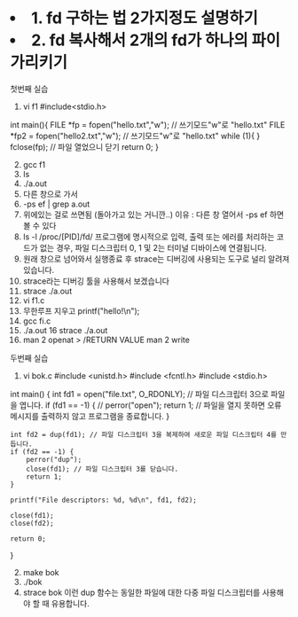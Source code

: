 <h1>
  <li> 1. fd 구하는 법 2가지정도 설명하기</li>
  <li> 2. fd 복사해서 2개의 fd가 하나의 파이 가리키기</li>
</h1>

첫번째 실습
1. vi f1
#include<stdio.h>

int main(){
        FILE *fp = fopen("hello.txt","w"); // 쓰기모드"w"로 "hello.txt"
         FILE *fp2 = fopen("hello2.txt","w"); // 쓰기모드"w"로 "hello.txt"
        while (1){
        }
        fclose(fp); // 파일 열었으니 닫기
        return 0;
}

2. gcc f1 
3.  ls 
4. ./a.out
5. 다른 창으로 가서 
6. -ps ef | grep a.out
7. 위에있는 걸로 쓰면됨 (돌아가고 있는 거니깐..) 
이유 : 다른 창 열어서 -ps ef 하면 볼 수 있다
8. ls -l /proc/[PID]/fd/
프로그램에 명시적으로 입력, 출력 또는 에러를 처리하는 코드가 없는 경우, 파일 디스크립터 0, 1 및 2는 터미널 디바이스에 연결됩니다.
9. 원래 창으로 넘어와서 실행종료 후
strace는 디버깅에 사용되는 도구로 널리 알려져 있습니다.
10. strace라는 디버깅 툴을 사용해서 보겠습니다
11. strace ./a.out
12. vi f1.c
13. 무한루프 지우고 printf("hello!\n");
14. gcc fi.c
15. ./a.out
16 strace ./a.out
17. man 2 openat > /RETURN VALUE 
     man 2 write
 
두번째 실습
1. vi bok.c
 #include <unistd.h>
#include <fcntl.h>
#include <stdio.h>

int main() {
    int fd1 = open("file.txt", O_RDONLY); // 파일 디스크립터 3으로 파일을 엽니다.
    if (fd1 == -1) {
        // perror("open");
        return 1; // 파일을 열지 못하면 오류 메시지를 출력하지 않고 프로그램을 종료합니다.
    }

    int fd2 = dup(fd1); // 파일 디스크립터 3을 복제하여 새로운 파일 디스크립터 4를 만듭니다.
    if (fd2 == -1) {
        perror("dup");
        close(fd1); // 파일 디스크립터 3를 닫습니다.
        return 1;
    }

    printf("File descriptors: %d, %d\n", fd1, fd2);

    close(fd1);
    close(fd2);

    return 0;
}

2. make bok
3. ./bok
4. strace bok 
이런 dup 함수는 동일한 파일에 대한 다중 파일 디스크립터를 사용해야 할 때 유용합니다.

